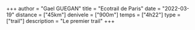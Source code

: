 +++
author = "Gael GUEGAN"
title = "Ecotrail de Paris"
date = "2022-03-19"
distance = ["45km"]
denivele = ["900m"]
temps = ["4h22"]
type = ["trail"]
description = "Le premier trail"
+++